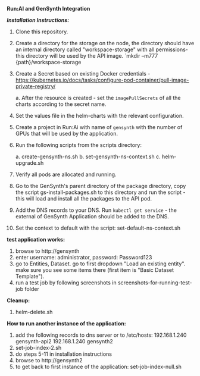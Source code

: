 **Run:AI and GenSynth Integration**

_**Installation Instructions:**_
1. Clone this repository.
2. Create a directory for the storage on the node, the directory should have an internal directory called "workspace-storage" with all permissions- this directory will be used by the API image. `mkdir –m777 {path}/workspace-storage
3. Create a Secret based on existing Docker credentials -  https://kubernetes.io/docs/tasks/configure-pod-container/pull-image-private-registry/

    a. After the resource is created - set the `imagePullSecrets` of all the charts according to the secret name.
4. Set the values file in the helm-charts with the relevant configuration.
5. Create a project in Run:Ai with name of `gensynth` with the number of GPUs that will be used by the application.
6. Run the following scripts from the scripts directory:
    
    a. create-gensynth-ns.sh
    b. set-gensynth-ns-context.sh
    c. helm-upgrade.sh
7. Verify all pods are allocated and running.
8. Go to the GenSynth's parent directory of the package directory, copy the script gs-install-packages.sh to this directory and run the script - this will load and install all the packages to the API pod.  
9. Add the DNS records to your DNS. Run `kubectl get service` - the external of GenSynth Application should be added to the DNS.
10. Set the context to default with the script: set-default-ns-context.sh

**test application works:**
1. browse to http://gensynth
2. enter username: administrator, password: Password123
3. go to Entities, Dataset. go to first dropdown "Load an existing entity". make sure you see some items there (first item is "Basic Dataset Template").
4. run a test job by following screenshots in screenshots-for-running-test-job folder 

**Cleanup:**
1. helm-delete.sh

**How to run another instance of the application:**
1. add the following records to dns server or to /etc/hosts:
192.168.1.240 gensynth-api2
192.168.1.240 gensynth2
2. set-job-index-2.sh
3. do steps 5-11 in installation instructions
4. browse to http://gensynth2
5. to get back to first instance of the application: set-job-index-null.sh
